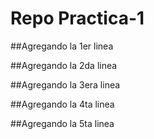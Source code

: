 # Repo Practica-1

##Agregando la 1er linea

##Agregando la 2da linea

##Agregando la 3era linea

##Agregando la 4ta linea

##Agregando la 5ta linea
